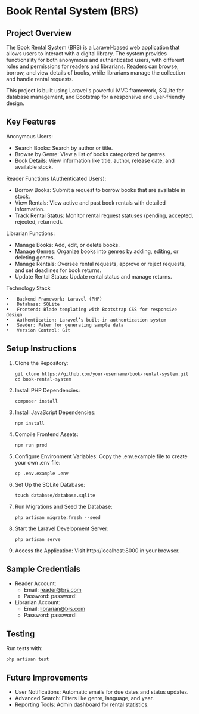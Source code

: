 
Book Rental System (BRS)
========================

Project Overview
----------------
The Book Rental System (BRS) is a Laravel-based web application that allows users to interact with a digital library. The system provides functionality for both anonymous and authenticated users, with different roles and permissions for readers and librarians. Readers can browse, borrow, and view details of books, while librarians manage the collection and handle rental requests.

This project is built using Laravel's powerful MVC framework, SQLite for database management, and Bootstrap for a responsive and user-friendly design.

Key Features
------------
Anonymous Users:
- Search Books: Search by author or title.
- Browse by Genre: View a list of books categorized by genres.
- Book Details: View information like title, author, release date, and available stock.

Reader Functions (Authenticated Users):
- Borrow Books: Submit a request to borrow books that are available in stock.
- View Rentals: View active and past book rentals with detailed information.
- Track Rental Status: Monitor rental request statuses (pending, accepted, rejected, returned).

Librarian Functions:
- Manage Books: Add, edit, or delete books.
- Manage Genres: Organize books into genres by adding, editing, or deleting genres.
- Manage Rentals: Oversee rental requests, approve or reject requests, and set deadlines for book returns.
- Update Rental Status: Update rental status and manage returns.

Technology Stack

	•	Backend Framework: Laravel (PHP)
	•	Database: SQLite
	•	Frontend: Blade templating with Bootstrap CSS for responsive design
	•	Authentication: Laravel’s built-in authentication system
	•	Seeder: Faker for generating sample data
	•	Version Control: Git

Setup Instructions
------------------
1. Clone the Repository:
   ```
   git clone https://github.com/your-username/book-rental-system.git
   cd book-rental-system
   ```

2. Install PHP Dependencies:
   ```
   composer install
   ```

3. Install JavaScript Dependencies:
   ```
   npm install
   ```

4. Compile Frontend Assets:
   ```
   npm run prod
   ```

5. Configure Environment Variables:
   Copy the .env.example file to create your own .env file:
   ```
   cp .env.example .env
   ```

6. Set Up the SQLite Database:
   ```
   touch database/database.sqlite
   ```

7. Run Migrations and Seed the Database:
   ```
   php artisan migrate:fresh --seed
   ```

8. Start the Laravel Development Server:
   ```
   php artisan serve
   ```

9. Access the Application:
   Visit http://localhost:8000 in your browser.

Sample Credentials
------------------
- Reader Account:
  - Email: reader@brs.com
  - Password: password!
- Librarian Account:
  - Email: librarian@brs.com
  - Password: password!


Testing
-------
Run tests with:
```
php artisan test
```

Future Improvements
-------------------
- User Notifications: Automatic emails for due dates and status updates.
- Advanced Search: Filters like genre, language, and year.
- Reporting Tools: Admin dashboard for rental statistics.
